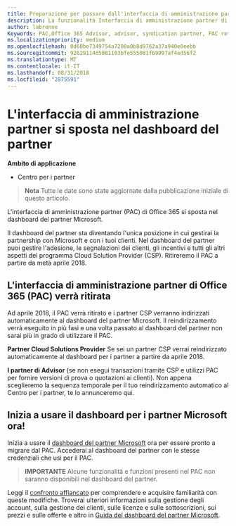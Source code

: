 ```yaml
---
title: Preparazione per passare dall'interfaccia di amministrazione partner al Centro per i partner | Centro per i partner
description: La funzionalità Interfaccia di amministrazione partner di Office 365 si sposta nel Centro per i partner.
author: labrenne
Keywords: PAC,Office 365 Advisor, advisor, syndication partner, PAC retire, PAC retiring
ms.localizationpriority: medium
ms.openlocfilehash: 0d60be7349754a7200a0b8d9762a37a940e0eebb
ms.sourcegitcommit: 92629114d5081103bfe555081f69997af4ed56f2
ms.translationtype: MT
ms.contentlocale: it-IT
ms.lasthandoff: 08/31/2018
ms.locfileid: "2875591"
---
```

# <a name="partner-admin-center-is-moving-to-the-partner-dashboard"></a>L'interfaccia di amministrazione partner si sposta nel dashboard del partner

**Ambito di applicazione**

-  Centro per i partner

>**Nota** Tutte le date sono state aggiornate dalla pubblicazione iniziale di questo articolo.

L'interfaccia di amministrazione partner (PAC) di Office 365 si sposta nel dashboard del partner Microsoft.

Il dashboard del partner sta diventando l'unica posizione in cui gestirai la partnership con Microsoft e con i tuoi clienti. Nel dashboard del partner puoi gestire l'adesione, le segnalazioni dei clienti, gli incentivi e tutti gli altri aspetti del programma Cloud Solution Provider (CSP). Ritireremo il PAC a partire da metà aprile 2018.

## <a name="the-office-365-partner-admin-center-pac-will-be-retired"></a>L'interfaccia di amministrazione partner di Office 365 (PAC) verrà ritirata

Ad aprile 2018, il PAC verrà ritirato e i partner CSP verranno indirizzati automaticamente al dashboard del partner Microsoft. Il reindirizzamento verrà eseguito in più fasi e una volta passato al dashboard del partner non sarai più in grado di utilizzare il PAC. 

**Partner Cloud Solutions Provider** Se sei un partner CSP verrai reindirizzato automaticamente al dashboard per i partner a partire da aprile 2018. 

**I partner di Advisor** (se non esegui transazioni tramite CSP e utilizzi PAC per fornire versioni di prova o quotazioni ai clienti). Non appena sceglieremo la sequenza temporale per il tuo reindirizzamento automatico al Centro per i partner, te lo annunceremo qui. 


## <a name="start-using-the-microsoft-partner-dashboard-now"></a>Inizia a usare il dashboard per i partner Microsoft ora!

Inizia a usare il [dashboard del partner Microsoft](https://partnercenter.microsoft.com/) ora per essere pronto a migrare dal PAC.  Accederai al dashboard del partner con le stesse credenziali che usi per il PAC. 

>**IMPORTANTE** Alcune funzionalità e funzioni presenti nel PAC non saranno disponibili nel dashboard del partner.

 Leggi il [confronto affiancato](moving-from-pac-to-pc.md) per comprendere e acquisire familiarità con queste modifiche.  Troverai ulteriori informazioni sulla gestione degli account, sulla gestione dei clienti, sulle licenze e sulle sottoscrizioni, sui prezzi e sulle offerte e altro in [Guida del dashboard del partner Microsoft](https://partnercenter.microsoft.com/partner/help).

 